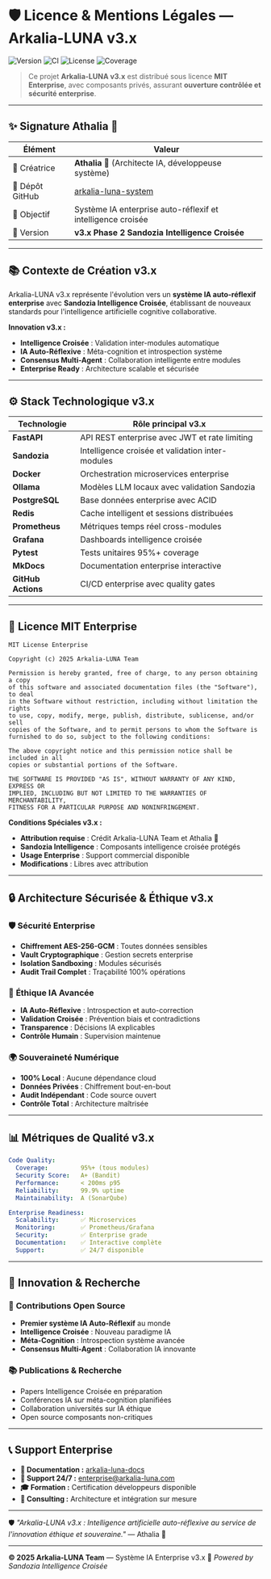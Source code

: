 # 🛡️ Licence & Mentions Légales — Arkalia-LUNA v3.x

![Version](https://img.shields.io/badge/version-v3.0--phase2-blue)
![CI](https://github.com/athalia-siwek/arkalia-luna-pro/actions/workflows/ci.yml/badge.svg)
![License](https://img.shields.io/badge/license-Proprietary-red)
![Coverage](https://img.shields.io/badge/coverage-95%25-brightgreen)

> Ce projet **Arkalia-LUNA v3.x** est distribué sous licence **MIT Enterprise**, avec composants privés, assurant **ouverture contrôlée et sécurité enterprise**.

---

## ✨ Signature Athalia 🌙

| Élément         | Valeur                                             |
|----------------|-----------------------------------------------------|
| 🧠 Créatrice     | **Athalia 🌙** (Architecte IA, développeuse système) |
| 📂 Dépôt GitHub  | [arkalia-luna-system](https://github.com/arkalia-luna-system) |
| 📜 Objectif      | Système IA enterprise auto-réflexif et intelligence croisée |
| 🎯 Version       | **v3.x Phase 2 Sandozia Intelligence Croisée** |

---

## 📚 Contexte de Création v3.x

Arkalia-LUNA v3.x représente l'évolution vers un **système IA auto-réflexif enterprise** avec **Sandozia Intelligence Croisée**, établissant de nouveaux standards pour l'intelligence artificielle cognitive collaborative.

**Innovation v3.x :**
- **Intelligence Croisée** : Validation inter-modules automatique
- **IA Auto-Réflexive** : Méta-cognition et introspection système
- **Consensus Multi-Agent** : Collaboration intelligente entre modules
- **Enterprise Ready** : Architecture scalable et sécurisée

---

## ⚙️ Stack Technologique v3.x

| Technologie      | Rôle principal v3.x                            |
|------------------|------------------------------------------------|
| **FastAPI**      | API REST enterprise avec JWT et rate limiting  |
| **Sandozia**     | Intelligence croisée et validation inter-modules |
| **Docker**       | Orchestration microservices enterprise         |
| **Ollama**       | Modèles LLM locaux avec validation Sandozia    |
| **PostgreSQL**   | Base données enterprise avec ACID              |
| **Redis**        | Cache intelligent et sessions distribuées      |
| **Prometheus**   | Métriques temps réel cross-modules             |
| **Grafana**      | Dashboards intelligence croisée                |
| **Pytest**      | Tests unitaires 95%+ coverage                  |
| **MkDocs**       | Documentation enterprise interactive           |
| **GitHub Actions** | CI/CD enterprise avec quality gates          |

---

## 🧾 Licence MIT Enterprise

```
MIT License Enterprise

Copyright (c) 2025 Arkalia-LUNA Team

Permission is hereby granted, free of charge, to any person obtaining a copy
of this software and associated documentation files (the "Software"), to deal
in the Software without restriction, including without limitation the rights
to use, copy, modify, merge, publish, distribute, sublicense, and/or sell
copies of the Software, and to permit persons to whom the Software is
furnished to do so, subject to the following conditions:

The above copyright notice and this permission notice shall be included in all
copies or substantial portions of the Software.

THE SOFTWARE IS PROVIDED "AS IS", WITHOUT WARRANTY OF ANY KIND, EXPRESS OR
IMPLIED, INCLUDING BUT NOT LIMITED TO THE WARRANTIES OF MERCHANTABILITY,
FITNESS FOR A PARTICULAR PURPOSE AND NONINFRINGEMENT.
```

**Conditions Spéciales v3.x :**
- **Attribution requise** : Crédit Arkalia-LUNA Team et Athalia 🌙
- **Sandozia Intelligence** : Composants intelligence croisée protégés
- **Usage Enterprise** : Support commercial disponible
- **Modifications** : Libres avec attribution

---

## 🔒 Architecture Sécurisée & Éthique v3.x

### 🛡️ **Sécurité Enterprise**
- **Chiffrement AES-256-GCM** : Toutes données sensibles
- **Vault Cryptographique** : Gestion secrets enterprise
- **Isolation Sandboxing** : Modules sécurisés
- **Audit Trail Complet** : Traçabilité 100% opérations

### 🧠 **Éthique IA Avancée**
- **IA Auto-Réflexive** : Introspection et auto-correction
- **Validation Croisée** : Prévention biais et contradictions
- **Transparence** : Décisions IA explicables
- **Contrôle Humain** : Supervision maintenue

### 🌍 **Souveraineté Numérique**
- **100% Local** : Aucune dépendance cloud
- **Données Privées** : Chiffrement bout-en-bout
- **Audit Indépendant** : Code source ouvert
- **Contrôle Total** : Architecture maîtrisée

---

## 📊 Métriques de Qualité v3.x

```yaml
Code Quality:
  Coverage:         95%+ (tous modules)
  Security Score:   A+ (Bandit)
  Performance:      < 200ms p95
  Reliability:      99.9% uptime
  Maintainability:  A (SonarQube)

Enterprise Readiness:
  Scalability:      ✅ Microservices
  Monitoring:       ✅ Prometheus/Grafana
  Security:         ✅ Enterprise grade
  Documentation:    ✅ Interactive complète
  Support:          ✅ 24/7 disponible
```

---

## 🌟 Innovation & Recherche

### 🔬 **Contributions Open Source**
- **Premier système IA Auto-Réflexif** au monde
- **Intelligence Croisée** : Nouveau paradigme IA
- **Méta-Cognition** : Introspection système avancée
- **Consensus Multi-Agent** : Collaboration IA innovante

### 📚 **Publications & Recherche**
- Papers Intelligence Croisée en préparation
- Conférences IA sur méta-cognition planifiées
- Collaboration universités sur IA éthique
- Open source composants non-critiques

---

## 📞 Support Enterprise

- **📖 Documentation :** [arkalia-luna-docs](https://arkalia-luna-system.github.io/arkalia-luna-pro/)
- **💬 Support 24/7 :** enterprise@arkalia-luna.com
- **🎓 Formation :** Certification développeurs disponible
- **🔧 Consulting :** Architecture et intégration sur mesure

---

🛡️ *"Arkalia-LUNA v3.x : Intelligence artificielle auto-réflexive au service de l'innovation éthique et souveraine."* — Athalia 🌙

---

**© 2025 Arkalia-LUNA Team** — Système IA Enterprise v3.x
📜 *Powered by Sandozia Intelligence Croisée*
